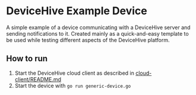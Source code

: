 # DeviceHive Example Device

A simple example of a device communicating with a DeviceHive server and sending notifications to it. Created mainly as a quick-and-easy template to be used while testing different aspects of the DeviceHive platform.

## How to run

1. Start the DeviceHive cloud client as described in [cloud-client/README.md](../cloud-client/README.md)
2. Start the device with `go run generic-device.go`
